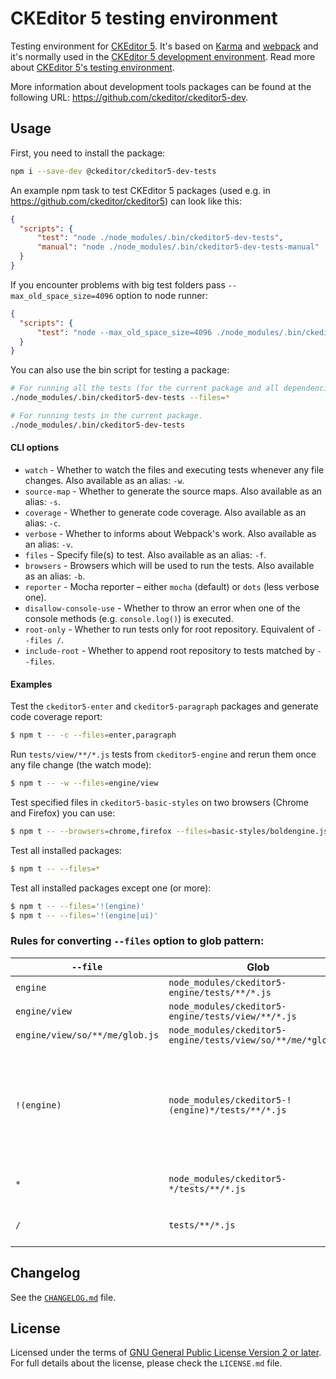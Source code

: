 CKEditor 5 testing environment
==============================

Testing environment for [CKEditor 5](https://ckeditor.com). It's based on [Karma](https://karma-runner.github.io/) and [webpack](https://webpack.github.io/) and it's normally used in the [CKEditor 5 development environment](https://github.com/ckeditor/ckeditor5). Read more about [CKEditor 5's testing environment](https://docs.ckeditor.com/ckeditor5/latest/framework/guides/contributing/testing-environment.html).

More information about development tools packages can be found at the following URL: <https://github.com/ckeditor/ckeditor5-dev>.

## Usage

First, you need to install the package:

```bash
npm i --save-dev @ckeditor/ckeditor5-dev-tests
```

An example npm task to test CKEditor 5 packages (used e.g. in https://github.com/ckeditor/ckeditor5) can look like this:

```json
{
  "scripts": {
      "test": "node ./node_modules/.bin/ckeditor5-dev-tests",
      "manual": "node ./node_modules/.bin/ckeditor5-dev-tests-manual"
  }
}
```

If you encounter problems with big test folders pass `--max_old_space_size=4096` option to node runner:

```json
{
  "scripts": {
      "test": "node --max_old_space_size=4096 ./node_modules/.bin/ckeditor5-dev-tests"
  }
}
```

You can also use the bin script for testing a package:

```bash
# For running all the tests (for the current package and all dependencies).
./node_modules/.bin/ckeditor5-dev-tests --files=*

# For running tests in the current package.
./node_modules/.bin/ckeditor5-dev-tests
```

#### CLI options

* `watch` - Whether to watch the files and executing tests whenever any file changes. Also available as an alias: `-w`.
* `source-map` - Whether to generate the source maps. Also available as an alias: `-s`.
* `coverage` - Whether to generate code coverage. Also available as an alias: `-c`.
* `verbose` - Whether to informs about Webpack's work. Also available as an alias: `-v`.
* `files` - Specify file(s) to test. Also available as an alias: `-f`.
* `browsers` - Browsers which will be used to run the tests. Also available as an alias: `-b`.
* `reporter` - Mocha reporter – either `mocha` (default) or `dots` (less verbose one).
* `disallow-console-use` - Whether to throw an error when one of the console methods (e.g. `console.log()`) is executed.
* `root-only` - Whether to run tests only for root repository. Equivalent of `--files /`.
* `include-root` - Whether to append root repository to tests matched by `--files`.

#### Examples

Test the `ckeditor5-enter` and `ckeditor5-paragraph` packages and generate code coverage report:

```bash
$ npm t -- -c --files=enter,paragraph
```

Run `tests/view/**/*.js` tests from `ckeditor5-engine` and rerun them once any file change (the watch mode):

```bash
$ npm t -- -w --files=engine/view
```

Test specified files in `ckeditor5-basic-styles` on two browsers (Chrome and Firefox) you can use:

```bash
$ npm t -- --browsers=chrome,firefox --files=basic-styles/boldengine.js,basic-styles/italicengine.js
```

Test all installed packages:

```bash
$ npm t -- --files=*
```

Test all installed packages except one (or more):

```bash
$ npm t -- --files='!(engine)'
$ npm t -- --files='!(engine|ui)'
```

### Rules for converting `--files` option to glob pattern:

| `--file` | Glob | Description |
|----------|------|-------------|
| `engine` | `node_modules/ckeditor5-engine/tests/**/*.js` | |
| `engine/view` | `node_modules/ckeditor5-engine/tests/view/**/*.js` | |
| `engine/view/so/**/me/glob.js` | `node_modules/ckeditor5-engine/tests/view/so/**/me/*glob.js` | |
| `!(engine)` | `node_modules/ckeditor5-!(engine)*/tests/**/*.js` | all tests except of given package(s) – works with multiple names `!(engine|ui|utils)` |
| `*` | `node_modules/ckeditor5-*/tests/**/*.js` | all installed package's tests |
| `/` | `tests/**/*.js` | current package's tests only |

## Changelog

See the [`CHANGELOG.md`](https://github.com/ckeditor/ckeditor5-dev/blob/master/packages/ckeditor5-dev-tests/CHANGELOG.md) file.

## License

Licensed under the terms of [GNU General Public License Version 2 or later](http://www.gnu.org/licenses/gpl.html). For full details about the license, please check the `LICENSE.md` file.
